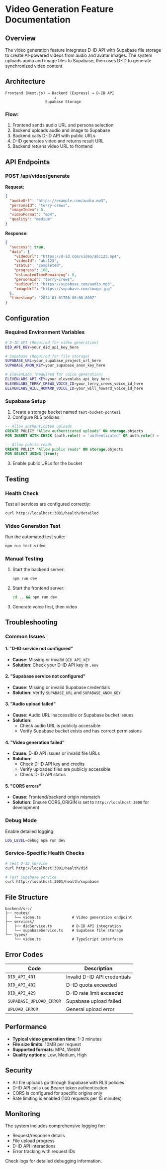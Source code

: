 # Video Generation Feature Documentation

## Overview

The video generation feature integrates D-ID API with Supabase file storage to create AI-powered videos from audio and avatar images. The system uploads audio and image files to Supabase, then uses D-ID to generate synchronized video content.

## Architecture

```
Frontend (Next.js) → Backend (Express) → D-ID API
                      ↓
                  Supabase Storage
```

### Flow:
1. Frontend sends audio URL and persona selection
2. Backend uploads audio and image to Supabase
3. Backend calls D-ID API with public URLs
4. D-ID generates video and returns result URL
5. Backend returns video URL to frontend

## API Endpoints

### POST /api/video/generate

**Request:**
```json
{
  "audioUrl": "https://example.com/audio.mp3",
  "personaId": "terry-crews",
  "imageIndex": 0,
  "videoFormat": "mp4",
  "quality": "medium"
}
```

**Response:**
```json
{
  "success": true,
  "data": {
    "videoUrl": "https://d-id.com/video/abc123.mp4",
    "videoId": "abc123",
    "status": "completed",
    "progress": 100,
    "estimatedTimeRemaining": 0,
    "personaId": "terry-crews",
    "audioUrl": "https://supabase.com/audio.mp3",
    "imageUrl": "https://supabase.com/image.jpg"
  },
  "timestamp": "2024-01-01T00:00:00.000Z"
}
```

## Configuration

### Required Environment Variables

```bash
# D-ID API (Required for video generation)
DID_API_KEY=your_did_api_key_here

# Supabase (Required for file storage)
SUPABASE_URL=your_supabase_project_url_here
SUPABASE_ANON_KEY=your_supabase_anon_key_here

# ElevenLabs (Required for voice generation)
ELEVENLABS_API_KEY=your_elevenlabs_api_key_here
ELEVENLABS_TERRY_CREWS_VOICE_ID=your_terry_crews_voice_id_here
ELEVENLABS_WILL_HOWARD_VOICE_ID=your_will_howard_voice_id_here
```

### Supabase Setup

1. Create a storage bucket named `test-bucket-ponteai`
2. Configure RLS policies:

```sql
-- Allow authenticated uploads
CREATE POLICY "Allow authenticated uploads" ON storage.objects
FOR INSERT WITH CHECK (auth.role() = 'authenticated' OR auth.role() = 'anon');

-- Allow public reads
CREATE POLICY "Allow public reads" ON storage.objects
FOR SELECT USING (true);
```

3. Enable public URLs for the bucket

## Testing

### Health Check

Test all services are configured correctly:

```bash
curl http://localhost:3001/health/detailed
```

### Video Generation Test

Run the automated test suite:

```bash
npm run test:video
```

### Manual Testing

1. Start the backend server:
   ```bash
   npm run dev
   ```

2. Start the frontend server:
   ```bash
   cd .. && npm run dev
   ```

3. Generate voice first, then video

## Troubleshooting

### Common Issues

#### 1. "D-ID service not configured"
- **Cause**: Missing or invalid `DID_API_KEY`
- **Solution**: Check your D-ID API key in `.env`

#### 2. "Supabase service not configured"
- **Cause**: Missing or invalid Supabase credentials
- **Solution**: Verify `SUPABASE_URL` and `SUPABASE_ANON_KEY`

#### 3. "Audio upload failed"
- **Cause**: Audio URL inaccessible or Supabase bucket issues
- **Solution**: 
  - Check audio URL is publicly accessible
  - Verify Supabase bucket exists and has correct permissions

#### 4. "Video generation failed"
- **Cause**: D-ID API issues or invalid file URLs
- **Solution**:
  - Check D-ID API key and credits
  - Verify uploaded files are publicly accessible
  - Check D-ID API status

#### 5. "CORS errors"
- **Cause**: Frontend/backend origin mismatch
- **Solution**: Ensure CORS_ORIGIN is set to `http://localhost:3000` for development

### Debug Mode

Enable detailed logging:

```bash
LOG_LEVEL=debug npm run dev
```

### Service-Specific Health Checks

```bash
# Test D-ID service
curl http://localhost:3001/health/did

# Test Supabase service
curl http://localhost:3001/health/supabase
```

## File Structure

```
backend/src/
├── routes/
│   └── video.ts              # Video generation endpoint
├── services/
│   ├── didService.ts         # D-ID API integration
│   └── supabaseService.ts    # Supabase file storage
└── types/
    └── video.ts              # TypeScript interfaces
```

## Error Codes

| Code | Description |
|------|-------------|
| `DID_API_401` | Invalid D-ID API credentials |
| `DID_API_402` | D-ID quota exceeded |
| `DID_API_429` | D-ID rate limit exceeded |
| `SUPABASE_UPLOAD_ERROR` | Supabase upload failed |
| `UPLOAD_ERROR` | General upload error |

## Performance

- **Typical video generation time**: 1-3 minutes
- **File size limits**: 10MB per request
- **Supported formats**: MP4, WebM
- **Quality options**: Low, Medium, High

## Security

- All file uploads go through Supabase with RLS policies
- D-ID API calls use Bearer token authentication
- CORS is configured for specific origins only
- Rate limiting is enabled (100 requests per 15 minutes)

## Monitoring

The system includes comprehensive logging for:
- Request/response details
- File upload progress
- D-ID API interactions
- Error tracking with request IDs

Check logs for detailed debugging information. 